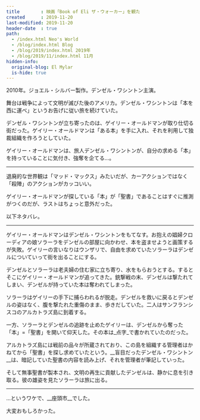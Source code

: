 ```yaml
---
title        : 映画「Book of Eli ザ・ウォーカー」を観た
created      : 2019-11-20
last-modified: 2019-11-20
header-date  : true
path:
  - /index.html Neo's World
  - /blog/index.html Blog
  - /blog/2019/index.html 2019年
  - /blog/2019/11/index.html 11月
hidden-info:
  original-blog: El Mylar
  is-hide: true
---
```


2010年。ジョエル・シルバー製作。デンゼル・ワシントン主演。

舞台は戦争によって文明が滅びた後のアメリカ。デンゼル・ワシントンは「本を西に運べ」というお告げに従い旅を続けていた。

デンゼル・ワシントンが立ち寄ったのは、ゲイリー・オールドマンが取り仕切る街だった。ゲイリー・オールドマンは「ある本」を手に入れ、それを利用して独裁組織を作ろうとしていた。

ゲイリー・オールドマンは、旅人デンゼル・ワシントンが、自分の求める「本」を持っていることに気付き、強奪を企てる…。

---

退廃的な世界観は「マッド・マックス」みたいだが、カーアクションではなく「殺陣」のアクションがカッコいい。

ゲイリー・オールドマンが探している「本」が「聖書」であることはすぐに推測がつくのだが、ラストはちょっと意外だった。

以下ネタバレ。

---

ゲイリー・オールドマンはデンゼル・ワシントンをもてなす。お抱えの娼婦クローディアの娘ソラーラをデンゼルの部屋に向かわせ、本を盗ませようと画策するが失敗。ゲイリーの言いなりはウンザリで、自由を求めていたソラーラはデンゼルについていって街を出ることにする。

デンゼルとソラーラは老夫婦の住む家に立ち寄り、水をもらおうとする。するとそこにゲイリー・オールドマンが追ってきた。銃撃戦の末、デンゼルは撃たれてしまい、デンゼルが持っていた本は奪われてしまった。

ソラーラはゲイリーの手下に捕らわれるが脱走。デンゼルを救いに戻るとデンゼルの姿はなく、腹を撃たれた重傷のまま、歩きだしていた。二人はサンフランシスコのアルカトラズ島に到着する。

一方、ソラーラとデンゼルの追跡を止めたゲイリーは、デンゼルから奪った「本」=「聖書」を開いて仰天した。その本は_点字_で書かれていたのだった。

アルカトラズ島には戦前の品々が所蔵されており、この島を組織する管理者はかねてから「聖書」を探し求めていたという。__盲目だったデンゼル・ワシントン__は、暗記していた聖書の内容を読み上げ、それを管理者が筆記していった。

そして無事聖書が製本され、文明の再生に貢献したデンゼルは、静かに息を引き取る。彼の雄姿を見たソラーラは旅に出る。

---

…というワケで、__座頭市__でした。

大変おもしろかった。
